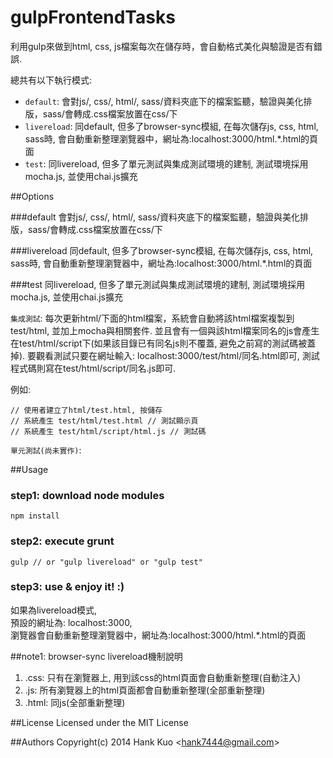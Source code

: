 gulpFrontendTasks
===================


利用gulp來做到html, css, js檔案每次在儲存時，會自動格式美化與驗證是否有錯誤.

總共有以下執行模式: 

* `default`: 會對js/, css/, html/, sass/資料夾底下的檔案監聽，驗證與美化排版，sass/會轉成.css檔案放置在css/下
* `livereload`: 同default, 但多了browser-sync模組, 在每次儲存js, css, html, sass時, 會自動重新整理瀏覽器中，網址為:localhost:3000/html.*.html的頁面
* `test`: 同livereload, 但多了單元測試與集成測試環境的建制, 測試環境採用mocha.js, 並使用chai.js擴充
	

##Options

###default
會對js/, css/, html/, sass/資料夾底下的檔案監聽，驗證與美化排版，sass/會轉成.css檔案放置在css/下

###livereload
 同default, 但多了browser-sync模組, 在每次儲存js, css, html, sass時, 會自動重新整理瀏覽器中，網址為:localhost:3000/html.*.html的頁面
 
###test
同livereload, 但多了單元測試與集成測試環境的建制, 測試環境採用mocha.js, 並使用chai.js擴充

`集成測試`: 
每次更新html/下面的html檔案，系統會自動將該html檔案複製到test/html, 並加上mocha與相關套件. 並且會有一個與該html檔案同名的js會產生在test/html/script下(如果該目錄已有同名js則不覆蓋, 避免之前寫的測試碼被蓋掉). 要觀看測試只要在網址輸入: localhost:3000/test/html/同名.html即可, 測試程式碼則寫在test/html/script/同名.js即可.

例如: 

```
// 使用者建立了html/test.html, 按儲存
// 系統產生 test/html/test.html // 測試顯示頁
// 系統產生 test/html/script/html.js // 測試碼

```

`單元測試(尚未實作)`: 
	
	
	
##Usage

### step1: download node modules
```
npm install
```

### step2: execute grunt

```
gulp // or "gulp livereload" or "gulp test"

```

### step3: use & enjoy it! :)
如果為livereload模式, <br>
預設的網址為: localhost:3000, <br>
瀏覽器會自動重新整理瀏覽器中，網址為:localhost:3000/html.*.html的頁面


##note1: browser-sync livereload機制說明
1. .css: 只有在瀏覽器上, 用到該css的html頁面會自動重新整理(自動注入)
2. .js: 所有瀏覽器上的html頁面都會自動重新整理(全部重新整理)
3. .html: 同js(全部重新整理)
 
##License
Licensed under the MIT License
 
##Authors
Copyright(c) 2014 Hank Kuo <<hank7444@gmail.com>>
